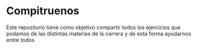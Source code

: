 # Compitruenos
Este repositorio tiene como objetivo compartir todos los ejercicios que podamos de las distintas materias de la carrera y de esta forma ayudarnos entre todos

